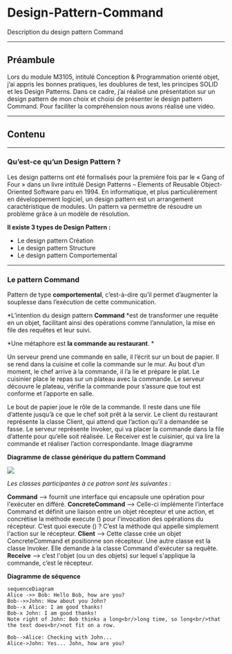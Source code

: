 # Design-Pattern-Command

Description du design pattern Command

***
## Préambule 

Lors du module M3105, intitulé Conception & Programmation orienté objet, j’ai appris les bonnes pratiques, les doublures de test, les principes SOLID et les Design Patterns. Dans ce cadre, j’ai réalisé une présentation sur un design pattern de mon choix et choisi de présenter le design pattern Command. Pour faciliter la compréhension nous avons réalisé une vidéo. 

***
## Contenu

***

### Qu’est-ce qu’un Design Pattern ? 

Les design patterns ont été formalisés pour la première fois par le « Gang of Four » dans un livre intitulé Design Patterns – Elements of Reusable Object-Oriented Software paru en 1994.
En informatique, et plus particulièrement en développement logiciel, un design pattern est un arrangement caractéristique de modules. Un pattern va permettre de résoudre un problème grâce à un modèle de résolution. 

**Il existe 3 types de Design Pattern :** 
-	Le design pattern Création
-	Le design pattern Structure
-	Le design pattern Comportemental

***

### Le pattern Command 

Pattern de type **comportemental**, c’est-à-dire qu’il permet d’augmenter la souplesse dans l’exécution de cette communication.

*L’intention du design pattern **Command** *est de transformer une requête en un objet, facilitant ainsi des opérations comme l’annulation, la mise en file des requêtes et leur suivi.


*Une métaphore est **la commande au restaurant**. *

Un serveur prend une commande en salle, il l’écrit sur un bout de papier. Il se rend dans la cuisine et colle la commande sur le mur. Au bout d’un moment, le chef arrive à la commande, il l’a lie et prépare le plat. Le cuisinier place le repas sur un plateau avec la commande. Le serveur découvre le plateau, vérifie la commande pour s’assure que tout est conforme et l’apporte en salle.

Le bout de papier joue le rôle de la commande. Il reste dans une file d’attente jusqu’à ce que le chef soit prêt à la servir. Le client du restaurant représente la classe Client, qui attend que l’action qu’il a demandée se fasse. Le serveur représente Invoker, qui va placer la commande dans la file d’attente pour qu’elle soit réalisée. Le Receiver est le cuisinier, qui va lire la commande et réaliser l’action correspondante.
Image diagramme

**Diagramme de classe générique du pattern Command**
 
 <img src="https://github.com/manon-deleest/Vrac/blob/master/DesignCommand_UML.png">

*Les classes participantes à ce patron sont les suivantes :*

**Command** --> fournit une interface qui encapsule une opération pour l'exécuter en différé.
**ConcreteCommand** --> Celle-ci implémente l’interface Command et définit une liaison entre un objet récepteur et une action, et concrétise la méthode execute () pour l'invocation des opérations du récepteur. C’est quoi execute () ? C’est la méthode qui appelle simplement l'action sur le récepteur. 
**Client** --> Cette classe crée un objet ConcreteCommand et positionne son récepteur.
Une autre classe est la classe Invoker. Elle demande à la classe Command d'exécuter sa requête.
**Receive** --> c’est l'objet (ou un des objets) sur lequel s'applique la commande, c’est le récepteur.

**Diagramme de séquence**

```mermaid
sequenceDiagram
Alice ->> Bob: Hello Bob, how are you?
Bob-->>John: How about you John?
Bob--x Alice: I am good thanks!
Bob-x John: I am good thanks!
Note right of John: Bob thinks a long<br/>long time, so long<br/>that the text does<br/>not fit on a row.

Bob-->Alice: Checking with John...
Alice->John: Yes... John, how are you?







